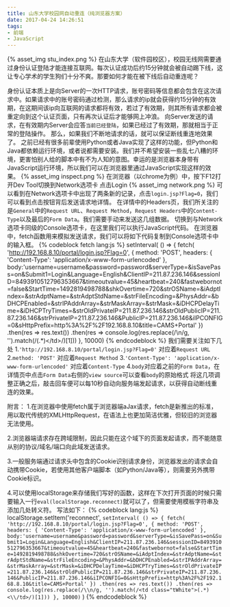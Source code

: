 ```yaml
---
title: 山东大学校园网自动重连（纯浏览器方案）
date: 2017-04-24 14:26:51
tags:
- 前端
- JavaScript
---
```

{% asset_img stu_index.png %}
在山东大学（软件园校区），校园无线网需要通过身份认证登陆才能连接互联网。每次认证成功后约15分钟就会被自动踢下线，这让专心学术的学生狗们十分不爽。那要如何才能在被下线后自动重连呢？
<!--more-->
身份认证本质上是向Server的一次HTTP请求，账号密码等信息都会包含在这次请求中。如果请求中的账号密码通过检测，那么请求的ip就会获得约15分钟的有效期，在这期间该ip向互联网的请求都将有效，若过了有效期，则其所有请求都会被重定向到这个认证页面，只有再次认证后才能够网上冲浪。
向Server发送的请求，在有效期内Server会应答`当前已经登陆`，如果已经过了有效期，那就相当于正常的登陆操作。
那么，如果我们不断地请求的话，就可以保证断线重连地效果了。
之前已经有很多前辈使用Python或者Java实现了这样的功能，但Python和Java都依赖运行环境，或者说都需要安装。我们并不希望安装一些乱七八糟的环境，更害怕别人给的脚本中有不为人知的意图。幸运的是浏览器本身带有JavaScript运行环境，所以我们可以在浏览器里通过JavaScript实现这样的效果。
{% asset_img inspect.png %}
在浏览器（以chrome为例）中，按下F12打开Dev Tool切换到Network选项卡
点击Login
{% asset_img network.png %}
可以看到在Network选项卡中出现了两条新的记录，点击`login.jsp?Flag=0`，我们可以看到点击按钮背后发送请求地详情。
在详情中的Headers页，我们所关注的是`General`中的`Request URL`、`Request Method`，`Request Headers`中的`Content-Type`以及最后的`Form Data`。我们需要手动来发送这几组数据。
切换到与Network选项卡同级的Console选项卡，在这里我们可以执行JavaScript代码。
在浏览器中，fetch函数用来模拟发送请求，我们可以将如下代码复制到Console选项卡中的输入框。
{% codeblock fetch lang:js %}
setInterval( () => {
    fetch(
        'http://192.168.8.10/portal/login.jsp?Flag=0', {
            method: 'POST',
            headers: {
                'Content-Type': 'application/x-www-form-urlencoded'
            },
            body:'username=username&password=password&serverType=&isSavePass=on&Submit1=Login&Language=English&ClientIP=211.87.236.146&sessionID=8493910512796353667&timeoutvalue=45&heartbeat=240&fastwebornot=false&StartTime=1492819498788&shkOvertime=720&strOSName=&iAdptIndex=&strAdptName=&strAdptStdName=&strFileEncoding=&PhysAddr=&bDHCPEnabled=&strIPAddrArray=&strMaskArray=&strMask=&iDHCPDelayTime=&iDHCPTryTimes=&strOldPrivateIP=211.87.236.146&strOldPublicIP=211.87.236.146&strPrivateIP=211.87.236.146&PublicIP=211.87.236.146&iIPCONFIG=0&sHttpPrefix=http%3A%2F%2F192.168.8.10&title=CAMS+Portal'
        })
            .then(res => res.text())
            .then(res => console.log(res.replace(/\n/g, '').match(/<td class="tWhite">(.*)<\/td>/)[1]))
}, 10000)
{% endcodeblock %}
我们需要关注如下几处
1.`'http://192.168.8.10/portal/login.jsp?Flag=0'` 对应着`Request URL`
2.`method: 'POST'` 对应着`Request Method`
3.`'Content-Type': 'application/x-www-form-urlencoded'` 对应着`Content-Type`
4.`body`对应着之前的`Form Data`，在详情页中点击`Form Data`右侧的`view source`可以查看`body`的原始格式
将这几项调整正确之后，敲击回车便可以每10秒自动向服务端发起请求，以获得自动断线重连的效果。

附言：
1.在浏览器中使用fetch属于浏览器端aJax请求，fetch是新推出的标准，用以取代传统的XMLHttpRequest，在语法上也更加简洁优雅，但较旧的浏览器无法使用。

2.浏览器端请求存在跨域限制，因此只能在这个域下的页面发起请求，而不能随意从别的协议/域名/端口向此域发送请求。

3.一般服务端通过请求头中包含的Cookie识别请求身份，浏览器发出的请求会自动携带Cookie，若使用其他客户端脚本（如Python/Java等），则需要另外携带Cookie标识。

4.可以使用localStorage来存储我们写好的函数，这样在下次打开页面的时候只需要输入一行`eval(localStorage.reconnect)`就可以了，但需要使用模板字符串及添加几处转义符。
写法如下：
{% codeblock lang:js %}
localStorage.setItem('reconnect',
`setInterval( () => {
    fetch(
        'http://192.168.8.10/portal/login.jsp?Flag=0', {
            method: 'POST',
            headers: {
                'Content-Type': 'application/x-www-form-urlencoded'
            },
            body:'username=username&password=password&serverType=&isSavePass=on&Submit1=Login&Language=English&ClientIP=211.87.236.146&sessionID=8493910512796353667&timeoutvalue=45&heartbeat=240&fastwebornot=false&StartTime=1492819498788&shkOvertime=720&strOSName=&iAdptIndex=&strAdptName=&strAdptStdName=&strFileEncoding=&PhysAddr=&bDHCPEnabled=&strIPAddrArray=&strMaskArray=&strMask=&iDHCPDelayTime=&iDHCPTryTimes=&strOldPrivateIP=211.87.236.146&strOldPublicIP=211.87.236.146&strPrivateIP=211.87.236.146&PublicIP=211.87.236.146&iIPCONFIG=0&sHttpPrefix=http%3A%2F%2F192.168.8.10&title=CAMS+Portal'
        })
            .then(res => res.text())
            .then(res => console.log(res.replace(/\\n/g, '').match(/<td class="tWhite">(.*)<\\/td>/)[1]))
}, 10000)`
)
{% endcodeblock %}